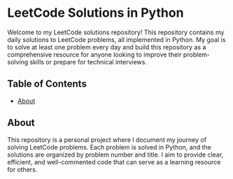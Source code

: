 # LeetCode Solutions in Python

Welcome to my LeetCode solutions repository! This repository contains my daily solutions to LeetCode problems, all implemented in Python. My goal is to solve at least one problem every day and build this repository as a comprehensive resource for anyone looking to improve their problem-solving skills or prepare for technical interviews.

## Table of Contents

- [About](#about)

## About

This repository is a personal project where I document my journey of solving LeetCode problems. Each problem is solved in Python, and the solutions are organized by problem number and title. I aim to provide clear, efficient, and well-commented code that can serve as a learning resource for others.
